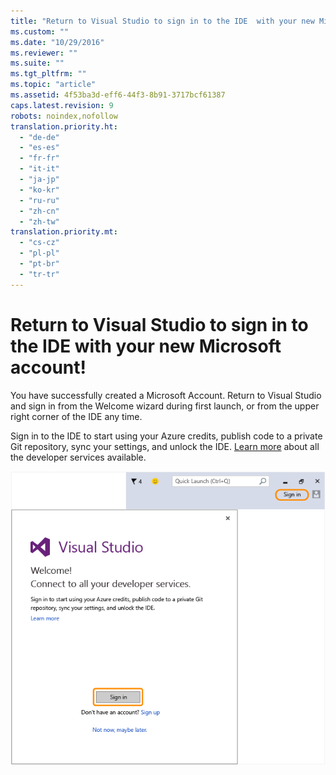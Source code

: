 ```yaml
---
title: "Return to Visual Studio to sign in to the IDE  with your new Microsoft account! | Microsoft Docs"
ms.custom: ""
ms.date: "10/29/2016"
ms.reviewer: ""
ms.suite: ""
ms.tgt_pltfrm: ""
ms.topic: "article"
ms.assetid: 4f53ba3d-eff6-44f3-8b91-3717bcf61387
caps.latest.revision: 9
robots: noindex,nofollow
translation.priority.ht: 
  - "de-de"
  - "es-es"
  - "fr-fr"
  - "it-it"
  - "ja-jp"
  - "ko-kr"
  - "ru-ru"
  - "zh-cn"
  - "zh-tw"
translation.priority.mt: 
  - "cs-cz"
  - "pl-pl"
  - "pt-br"
  - "tr-tr"
---
```

# Return to Visual Studio to sign in to the IDE  with your new Microsoft account!
You have successfully created a Microsoft Account. Return to Visual Studio and sign in from the Welcome wizard during first launch, or from the upper right corner of the IDE any time.  
  
 Sign in to the IDE to start using your Azure credits, publish code to a private Git repository, sync your settings, and unlock the IDE. [Learn more](../ide/signing-in-to-visual-studio.md) about all the developer services available.  
  
 ![New Account Confirmation](../misc/media/new-account-confirmation.png "New Account Confirmation")